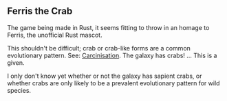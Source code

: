 ## Ferris the Crab

The game being made in Rust, it seems fitting to throw in an homage to Ferris, the unofficial Rust mascot.

This shouldn't be difficult; crab or crab-like forms are a common evolutionary pattern. See: [Carcinisation](https://en.wikipedia.org/wiki/Carcinisation). The galaxy has crabs! ... This is a given.

I only don't know yet whether or not the galaxy has sapient crabs, or whether crabs are only likely to be a prevalent evolutionary pattern for wild species.